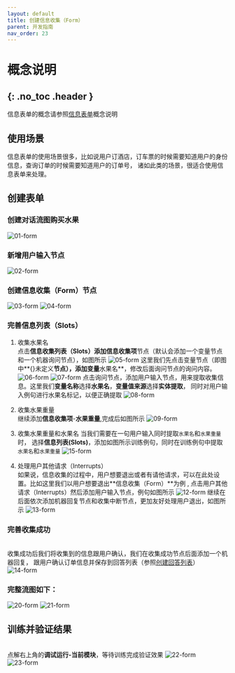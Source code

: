 ```yaml
---
layout: default
title: 创建信息收集（Form）
parent: 开发指南
nav_order: 23
---
```


# 概念说明
{: .no_toc .header }
---
信息表单的概念请参照[信息表单](/docs/appendix/appendix/#表单)概念说明

## 使用场景

信息表单的使用场景很多，比如说用户订酒店，订车票的时候需要知道用户的身份信息，查询订单的时候需要知道用户的订单号，
诸如此类的场景，很适合使用信息表单来处理。

## 创建表单

### 创建对话流图**购买水果**
   ![01-form](/assets/images/tutorial/form/01-form.png)

### 新增用户输入节点
   ![02-form](/assets/images/tutorial/form/02-form.png)

### 创建信息收集（Form）节点
  ![03-form](/assets/images/tutorial/form/03-form.png)
  ![04-form](/assets/images/tutorial/form/04-form.png)
### 完善信息列表（Slots）
  1. 收集水果名
    <br/> 点击**信息收集列表（Slots）**添加**信息收集项**节点（默认会添加一个变量节点和一个机器询问节点），如图所示
     ![05-form](/assets/images/tutorial/form/05-form.png)
     这里我们先点击变量节点（即图中**{}未定义**节点），添加变量**水果名**，修改后面询问节点的询问内容。
     ![06-form](/assets/images/tutorial/form/06-form.png)
     ![07-form](/assets/images/tutorial/form/07-form.png)
     点击询问节点，添加用户输入节点，用来提取收集信息。这里我们**变量名称**选择**水果名**，**变量值来源**选择**实体提取**，
     同时对用户输入例句进行水果名标记，以便正确提取
     ![08-form](/assets/images/tutorial/form/08-form.png)

  2. 收集水果重量
     <br/>继续添加**信息收集项**-**水果重量**,完成后如图所示
     ![09-form](/assets/images/tutorial/form/09-form.png)
       
  3. 收集水果重量和水果名
     当我们需要在一句用户输入同时提取`水果名`和`水果重量`时，
     选择**信息列表(Slots)**，添加如图所示训练例句，同时在训练例句中提取`水果名`和`水果重量`
     ![15-form](/assets/images/tutorial/form/15-form.png)
  4. 处理用户其他请求（Interrupts）
     <br/>如果说，信息收集的过程中，用户想要退出或者有请他请求，可以在此处设置。比如这里我们以用户想要退出**信息收集（Form）**为例 ,
     点击用户其他请求（Interrupts）然后添加用户输入节点，例句如图所示
     ![12-form](/assets/images/tutorial/form/12-form.png)
     继续在后面依次添加机器回复节点和收集中断节点，更加友好处理用户退出，如图所示
     ![13-form](/assets/images/tutorial/form/13-form.png)
    
### 完善收集成功
  <br/>收集成功后我们将收集到的信息跟用户确认，我们在收集成功节点后面添加一个机器回复，
跟用户确认订单信息并保存到回答列表（参照[创建回答列表](/docs/tutorial/node-template/bot-global/)）
![14-form](/assets/images/tutorial/form/14-form.png)

### 完整流图如下：
  ![20-form](/assets/images/tutorial/form/20-form.png)
  ![21-form](/assets/images/tutorial/form/21-form.png)


## 训练并验证结果
   <br/> 点解右上角的**调试运行-当前模块**，等待训练完成验证效果
     ![22-form](/assets/images/tutorial/form/22-form.png)
     ![23-form](/assets/images/tutorial/form/23-form.png)
